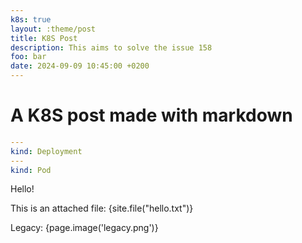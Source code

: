```yaml
---
k8s: true
layout: :theme/post
title: K8S Post
description: This aims to solve the issue 158
foo: bar
date: 2024-09-09 10:45:00 +0200
---
```


# A K8S post made with markdown

```yaml
---
kind: Deployment
---
kind: Pod
```

Hello!

This is an attached file: {site.file("hello.txt")}

Legacy: {page.image('legacy.png')}